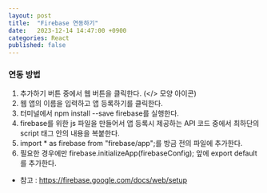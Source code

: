 ```yaml
---
layout: post
title:  "Firebase 연동하기"
date:   2023-12-14 14:47:00 +0900
categories: React
published: false
---
```


### 연동 방법

1. 추가하기 버튼 중에서 웹 버튼을 클릭한다. (&lt;/> 모양 아이콘)
2. 웹 앱의 이름을 입력하고 앱 등록하기를 클릭한다.
3. 터미널에서 npm install --save firebase를 실행한다.
4. firebase를 위한 js 파일을 만들어서 앱 등록시 제공하는 API 코드 중에서 최하단의 script 태그 안의 내용을 복붙한다.
5. import * as firebase from "firebase/app";를 방금 전의 파일에 추가한다.
6. 필요한 경우에만 firebase.initializeApp(firebaseConfig); 앞에 export default를 추가한다.

- 참고 : https://firebase.google.com/docs/web/setup